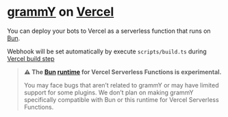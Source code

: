 # [grammY](https://grammy.dev) on [Vercel](https://vercel.dev)

You can deploy your bots to Vercel as a serverless function that runs on
[Bun](https://bun.sh).

Webhook will be set automatically by execute `scripts/build.ts` during
[Vercel build step](https://vercel.com/docs/deployments/builds)

> **⚠️ The [Bun](https://github.com/oven-sh/bun/issues/159)
> [runtime](https://github.com/vercel-community/bun) for Vercel Serverless
> Functions is experimental.**
>
> You may face bugs that aren’t related to grammY or may have limited support
> for some plugins. We don’t plan on making grammY specifically compatible with
> Bun or this runtime for Vercel Serverless Functions.
